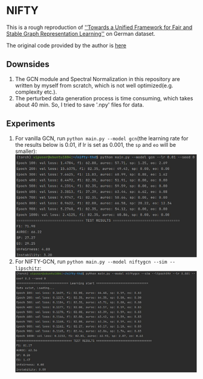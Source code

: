# NIFTY
This is a rough reproduction of [''Towards a Unified Framework for Fair and Stable Graph Representation Learning''](https://arxiv.org/pdf/2102.13186.pdf) on German dataset.

The original code provided by the author is [here](https://github.com/chirag126/nifty)

## Downsides
1. The GCN module and Spectral Normalization in this repository are written by myself from scratch, which is not well optimized(e.g. complexity etc.).
2. The perturbed data generation process is time consuming, which takes about 40 min. So, I tried to save '.npy' files for data.

## Experiments
1. For vanilla GCN, run `python main.py --model gcn`(the learning rate for the results below is 0.01, if lr is set as 0.001, the `sp` and `eo` will be smaller): ![pic1](./gcn_res.JPG)
2. For NIFTY-GCN, run `python main.py --model niftygcn --sim --lipschitz`: ![pic2](./nifty_res.JPG)
